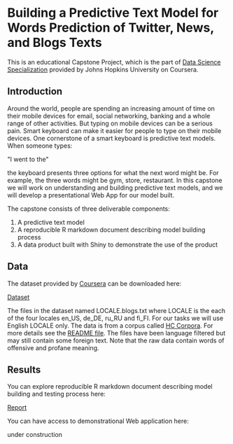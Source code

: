 # Building a Predictive Text Model for Words Prediction of Twitter, News, and Blogs Texts 

This is an educational Capstone Project, which is the part of [Data Science Specialization](https://www.coursera.org/specialization/jhudatascience/1?utm_medium=listingPage) provided by Johns Hopkins University on Coursera. 

## Introduction

Around the world, people are spending an increasing amount of time on their mobile devices for email, social networking, banking and a whole range of other activities. But typing on mobile devices can be a serious pain. Smart keyboard can make it easier for people to type on their mobile devices. One cornerstone of a smart keyboard is predictive text models. When someone types: 

"I went to the" 

the keyboard presents three options for what the next word might be. For example, the three words might be gym, store, restaurant. In this capstone we will work on understanding and building predictive text models, and we will develop a presentational Web App for our model built. 

The capstone consists of three deliverable components:

1. A predictive text model
2. A reproducible R markdown document describing model building process
3. A data product built with Shiny to demonstrate the use of the product 

## Data

The dataset provided by [Coursera](https://www.coursera.org/) can be downloaded here:

[Dataset](https://d396qusza40orc.cloudfront.net/dsscapstone/dataset/Coursera-SwiftKey.zip)

The files in the dataset named LOCALE.blogs.txt where LOCALE is the each of the four locales en_US, de_DE, ru_RU and fi_FI. For our tasks we will use English LOCALE only. The data is from a corpus called [HC Corpora](http://www.corpora.heliohost.org). For more details see the [README file](http://www.corpora.heliohost.org/aboutcorpus.html). The files have been language filtered but may still contain some foreign text.
Note that the raw data contain words of offensive and profane meaning.

## Results

You can explore reproducible R markdown document describing model building and testing process here:

[Report](http://htmlpreview.github.io/?https://github.com/HukoJack/Natural_Language_Processing_Project/blob/master/Report.html)

You can have access to demonstrational Web application here:

under construction
